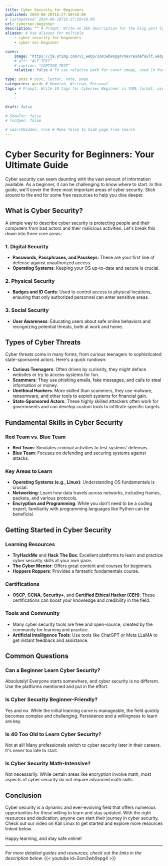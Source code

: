 ```yaml
---
title: Cyber Security for Beginners
published: 2024-06-20T16:27:58+10:00
# lastUpdated: 2024-06-20T16:27:58+10:00
url: cybersec-beginner
description: "" # Prompt: Write an SEO description for the blog post Cybersec Beginner. Keep it 320 characters or less, use the title exactly as is once.
aliases: # Use aliases for multiple
    - cyber-security-for-beginners
    - cyber-sec-beginner

cover:
    image: "https://i9.ytimg.com/vi_webp/2om3wb9spg4/maxresdefault.webp?v=66724d40&sqp=CLyWz7MG&rs=AOn4CLCGH4QGMUBNgUiZ9D6MR50CsbqTHQ"
    # alt: "ALT_TEXT"
    # caption: "CAPTION_TEXT"
    relative: false # To use relative path for cover image, used in hugo Page-bundles 

type: post # post, letter, note, page
categories: guide # Homelab, Writeup, Personal
tags: # Prompt: Write 10 tags for Cybersec Beginner in YAML format, use code block 
    - 
    - 

draft: false

# ShowToc: false
# TocOpen: false

# searchHidden: true # Make false to hide page from search
---
```


# Cyber Security for Beginners: Your Ultimate Guide

Cyber security can seem daunting with the vast amount of information available. As a beginner, it can be challenging to know where to start. In this guide, we'll cover the three most important areas of cyber security. Stick around to the end for some free resources to help you dive deeper.

## What is Cyber Security?

A simple way to describe cyber security is protecting people and their computers from bad actors and their malicious activities. Let's break this down into three core areas:

### 1. Digital Security
- **Passwords, Passphrases, and Passkeys**: These are your first line of defense against unauthorized access.
- **Operating Systems**: Keeping your OS up-to-date and secure is crucial.

### 2. Physical Security
- **Badges and ID Cards**: Used to control access to physical locations, ensuring that only authorized personnel can enter sensitive areas.

### 3. Social Security
- **User Awareness**: Educating users about safe online behaviors and recognizing potential threats, both at work and home.

## Types of Cyber Threats

Cyber threats come in many forms, from curious teenagers to sophisticated state-sponsored actors. Here's a quick rundown:

- **Curious Teenagers**: Often driven by curiosity, they might deface websites or try to access systems for fun.
- **Scammers**: They use phishing emails, fake messages, and calls to steal information or money.
- **Unethical Hackers**: More skilled than scammers, they use malware, ransomware, and other tools to exploit systems for financial gain.
- **State-Sponsored Actors**: These highly skilled attackers often work for governments and can develop custom tools to infiltrate specific targets.

## Fundamental Skills in Cyber Security

### Red Team vs. Blue Team
- **Red Team**: Simulates criminal activities to test systems' defenses.
- **Blue Team**: Focuses on defending and securing systems against attacks.

### Key Areas to Learn
- **Operating Systems (e.g., Linux)**: Understanding OS fundamentals is crucial.
- **Networking**: Learn how data travels across networks, including frames, packets, and various protocols.
- **Encryption and Programming**: While you don't need to be a coding expert, familiarity with programming languages like Python can be beneficial.

## Getting Started in Cyber Security

### Learning Resources
- **TryHackMe** and **Hack The Box**: Excellent platforms to learn and practice cyber security skills at your own pace.
- **The Cyber Mentor**: Offers great content and courses for beginners.
- **Hoppers Roppers**: Provides a fantastic fundamentals course.

### Certifications
- **OSCP**, **CCNA**, **Security+**, and **Certified Ethical Hacker (CEH)**: These certifications can boost your knowledge and credibility in the field.

### Tools and Community
- Many cyber security tools are free and open-source, created by the community for learning and practice.
- **Artificial Intelligence Tools**: Use tools like ChatGPT or Meta LLaMA to get instant feedback and assistance.

## Common Questions

### Can a Beginner Learn Cyber Security?
Absolutely! Everyone starts somewhere, and cyber security is no different. Use the platforms mentioned and put in the effort.

### Is Cyber Security Beginner-Friendly?
Yes and no. While the initial learning curve is manageable, the field quickly becomes complex and challenging. Persistence and a willingness to learn are key.

### Is 40 Too Old to Learn Cyber Security?
Not at all! Many professionals switch to cyber security later in their careers. It's never too late to start.

### Is Cyber Security Math-Intensive?
Not necessarily. While certain areas like encryption involve math, most aspects of cyber security do not require advanced math skills.

## Conclusion

Cyber security is a dynamic and ever-evolving field that offers numerous opportunities for those willing to learn and stay updated. With the right resources and dedication, anyone can start their journey in cyber security. Check out our video on Kali Linux to get started and explore more resources linked below.

Happy learning, and stay safe online!

---

*For more detailed guides and resources, check out the links in the description below.*
{{< youtube id=2om3wb9spg4 >}}